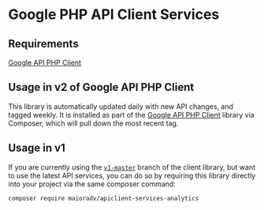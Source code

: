 Google PHP API Client Services
==============================

## Requirements

[Google API PHP Client](https://github.com/maioradv/apiclient-services-analytics/releases)

## Usage in v2 of Google API PHP Client

This library is automatically updated daily with new API changes, and tagged weekly.
It is installed as part of the 
[Google API PHP Client](https://github.com/googleapis/google-api-php-client/releases)
library via Composer, which will pull down the most recent tag.

## Usage in v1

If you are currently using the [`v1-master`](https://github.com/googleapis/google-api-php-client/tree/v1-master)
branch of the client library, but want to use the latest API services, you can
do so by requiring this library directly into your project via the same composer command:

```sh
composer require maioradv/apiclient-services-analytics
```
